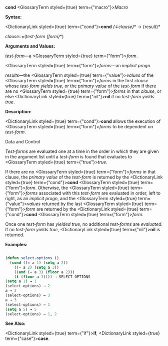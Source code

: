 **cond** <GlossaryTerm styled={true} term={"macro"}><i>Macro</i></GlossaryTerm> 



**Syntax:** 



<DictionaryLink styled={true} term={"cond"}><b>cond</b></DictionaryLink> *\{↓clause\}*\* → \{result\}\* 



*clause::*=(*test-form \{form\}*\*) 



**Arguments and Values:** 



*test-form*—a <GlossaryTerm styled={true} term={"form"}><i>form</i></GlossaryTerm>. 



<GlossaryTerm styled={true} term={"form"}><i>forms</i></GlossaryTerm>—an *implicit progn*. 



*results*—the <GlossaryTerm styled={true} term={"value"}><i>values</i></GlossaryTerm> of the <GlossaryTerm styled={true} term={"form"}><i>forms</i></GlossaryTerm> in the first *clause* whose *test-form yields true*, or the *primary value* of the *test-form* if there are no <GlossaryTerm styled={true} term={"form"}><i>forms</i></GlossaryTerm> in that *clause*, or else <DictionaryLink styled={true} term={"nil"}><b>nil</b></DictionaryLink> if no *test-form yields true*. 



**Description:** 



<DictionaryLink styled={true} term={"cond"}><b>cond</b></DictionaryLink> allows the execution of <GlossaryTerm styled={true} term={"form"}><i>forms</i></GlossaryTerm> to be dependent on *test-form*. 



Data and Control 











*Test-forms* are evaluated one at a time in the order in which they are given in the argument list until a *test-form* is found that evaluates to <GlossaryTerm styled={true} term={"true"}><i>true</i></GlossaryTerm>. 



If there are no <GlossaryTerm styled={true} term={"form"}><i>forms</i></GlossaryTerm> in that clause, the *primary value* of the *test-form* is returned by the <DictionaryLink styled={true} term={"cond"}><b>cond</b></DictionaryLink> <GlossaryTerm styled={true} term={"form"}><i>form</i></GlossaryTerm>. Otherwise, the <GlossaryTerm styled={true} term={"form"}><i>forms</i></GlossaryTerm> associated with this *test-form* are evaluated in order, left to right, as an *implicit progn*, and the <GlossaryTerm styled={true} term={"value"}><i>values</i></GlossaryTerm> returned by the last <GlossaryTerm styled={true} term={"form"}><i>form</i></GlossaryTerm> are returned by the <DictionaryLink styled={true} term={"cond"}><b>cond</b></DictionaryLink> <GlossaryTerm styled={true} term={"form"}><i>form</i></GlossaryTerm>. 



Once one *test-form* has *yielded true*, no additional *test-forms* are *evaluated*. If no *test-form yields true*, <DictionaryLink styled={true} term={"nil"}><b>nil</b></DictionaryLink> is returned. 



**Examples:**
```lisp

(defun select-options () 
  (cond ((= a 1) (setq a 2)) 
	((= a 2) (setq a 3)) 
	((and (= a 3) (floor a 2))) 
	(t (floor a 3)))) → SELECT-OPTIONS 
(setq a 1) → 1 
(select-options) → 2 
a → 2 
(select-options) → 3 
a → 3 
(select-options) → 1 
(setq a 5) → 5 
(select-options) → 1, 2 

```
**See Also:** 



<DictionaryLink styled={true} term={"if"}><b>if</b></DictionaryLink>, <DictionaryLink styled={true} term={"case"}><b>case</b></DictionaryLink>. 



